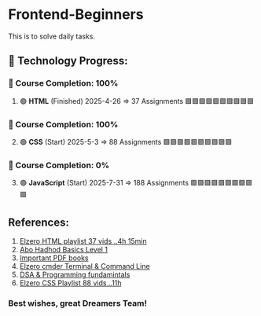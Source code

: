 # Frontend-Beginners
This is to solve daily tasks.

## 🚀 Technology Progress:

### 📌 Course Completion: 100%
1. 🟢 **HTML** (Finished) 2025-4-26 => 37 Assignments
🟩🟩🟩🟩🟩🟩🟩🟩🟩🟩

### 📌 Course Completion: 100%
2. 🟢 **CSS** (Start) 2025-5-3 => 88 Assignments
🟩🟩🟩🟩🟩🟩🟩🟩🟩🟩


### 📌 Course Completion: 0%
3. 🟢 **JavaScript** (Start) 2025-7-31 => 188 Assignments
🟩🟩🟩🟩🟩🟩🟩🟩🟩🟩

## References:
1. [Elzero HTML playlist 37 vids ..4h 15min ](https://youtube.com/playlist?list=PLDoPjvoNmBAw_t_XWUFbBX-c9MafPk9ji&si=MkL5v8HEdXAYqZ0l)
2. [Abo Hadhod Basics Level 1](https://www.youtube.com/watch?v=LWCBg5tb64I&list=PL3X--QIIK-OHgMV2yBz3GLfM5d_5BxOSj)
3. [Important PDF books](https://books.goalkicker.com/)
4. [Elzero cmder Terminal & Command Line](https://www.youtube.com/watch?v=JVs2Ywy7wGQ&list=PLDoPjvoNmBAxzNO8ixW83Sf8FnLy_MkUT)
5. [DSA & Programming fundamintals](https://github.com/m7mdraafat/Basics-Computer-Science?sfnsn=scwspwa)
6. [Elzero CSS Playlist 88 vids ..11h ](https://elzero.org/study/css-2021-study-plan/)
### Best wishes, great **Dreamers** Team!
